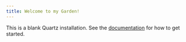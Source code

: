 ```yaml
---
title: Welcome to my Garden!
---
```


This is a blank Quartz installation.
See the [documentation](https://quartz.jzhao.xyz) for how to get started.
